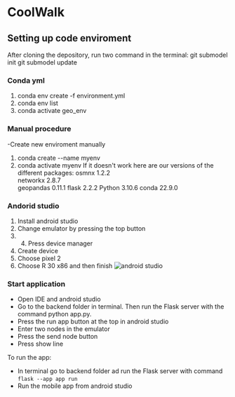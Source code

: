 # CoolWalk

## Setting up code enviroment
After cloning the depository, run two command in the terminal:
git submodel init
git submodel update

### Conda yml
1. conda env create -f environment.yml
2. conda env list
3. conda activate geo_env

### Manual procedure
-Create new enviroment manually
1. conda create --name myenv
2. conda activate myenv
If it doesn't work here are our versions of the different packages:
osmnx 1.2.2       
networkx 2.8.7  
geopandas 0.11.1
flask  2.2.2
Python 3.10.6
conda 22.9.0

### Andorid studio
1. Install android studio
2. Change emulator by pressing the top button
3. 4. Press device manager
5. Create device
6. Choose pixel 2 
7. Choose R 30 x86 and then finish
![android studio](https://github.itu.dk/storage/user/3592/files/dc20d384-10b1-4d46-9397-4eafaf5a4493)


### Start application 
- Open IDE and android studio
- Go to the backend folder in terminal. Then run the Flask server with the command python app.py.
- Press the run app button at the top in android studio 
- Enter two nodes in the emulator
- Press the send node button
- Press show line

To run the app: 
- In terminal go to backend folder ad run the Flask server with command `flask --app app run`
- Run the mobile app from android studio
